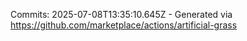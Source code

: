 Commits: 2025-07-08T13:35:10.645Z - Generated via https://github.com/marketplace/actions/artificial-grass
<br>
